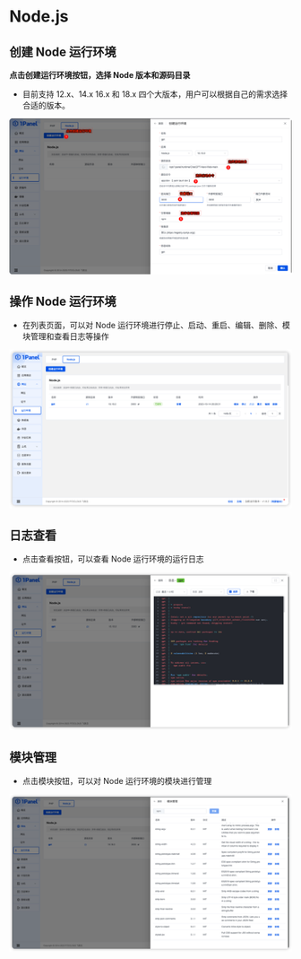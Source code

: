 # Node.js

## 创建 Node 运行环境

**点击创建运行环境按钮，选择 Node 版本和源码目录**

- 目前支持 12.x、14.x 16.x 和 18.x 四个大版本，用户可以根据自己的需求选择合适的版本。


![runtime_node_create.png](../../img/websites/runtime_node_create.png)

## 操作 Node 运行环境


- 在列表页面，可以对 Node 运行环境进行停止、启动、重启、编辑、删除、模块管理和查看日志等操作

![runtime_node_list.png](../../img/websites/runtime_node_list.png)

## 日志查看


- 点击查看按钮，可以查看 Node 运行环境的运行日志

![runtime_node_log.png](../../img/websites/runtime_node_log.png)

## 模块管理


- 点击模块按钮，可以对 Node 运行环境的模块进行管理

![runtime_node_module.png](../../img/websites/runtime_node_module.png)